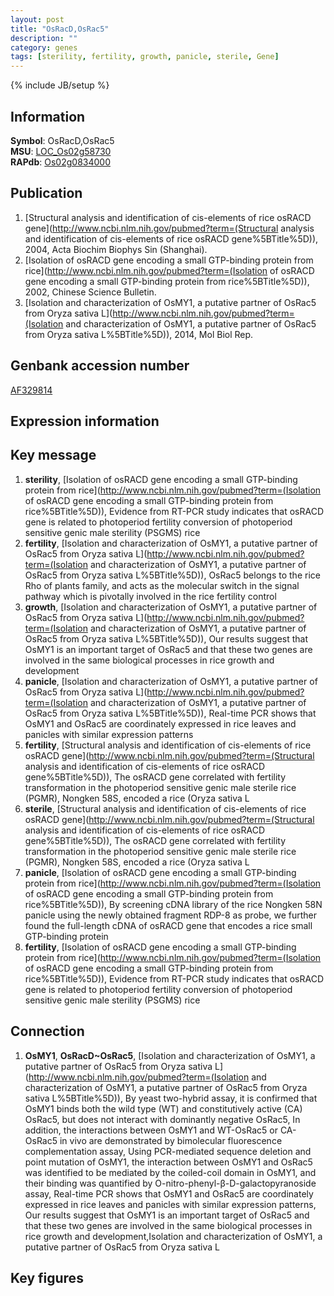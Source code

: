 ```yaml
---
layout: post
title: "OsRacD,OsRac5"
description: ""
category: genes
tags: [sterility, fertility, growth, panicle, sterile, Gene]
---
```

{% include JB/setup %}

## Information
__Symbol__: OsRacD,OsRac5  
__MSU__: [LOC_Os02g58730](http://rice.plantbiology.msu.edu/cgi-bin/ORF_infopage.cgi?orf=LOC_Os02g58730)  
__RAPdb__: [Os02g0834000](http://rapdb.dna.affrc.go.jp/viewer/gbrowse_details/irgsp1?name=Os02g0834000)  

## Publication
1. [Structural analysis and identification of cis-elements of rice osRACD gene](http://www.ncbi.nlm.nih.gov/pubmed?term=(Structural analysis and identification of cis-elements of rice osRACD gene%5BTitle%5D)), 2004, Acta Biochim Biophys Sin (Shanghai).
2. [Isolation of osRACD gene encoding a small GTP-binding protein from rice](http://www.ncbi.nlm.nih.gov/pubmed?term=(Isolation of osRACD gene encoding a small GTP-binding protein from rice%5BTitle%5D)), 2002, Chinese Science Bulletin.
3. [Isolation and characterization of OsMY1, a putative partner of OsRac5 from Oryza sativa L](http://www.ncbi.nlm.nih.gov/pubmed?term=(Isolation and characterization of OsMY1, a putative partner of OsRac5 from Oryza sativa L%5BTitle%5D)), 2014, Mol Biol Rep.

## Genbank accession number
[AF329814](http://www.ncbi.nlm.nih.gov/nuccore/AF329814)

## Expression information

## Key message
1. __sterility__, [Isolation of osRACD gene encoding a small GTP-binding protein from rice](http://www.ncbi.nlm.nih.gov/pubmed?term=(Isolation of osRACD gene encoding a small GTP-binding protein from rice%5BTitle%5D)),  Evidence from RT-PCR study indicates that osRACD gene is related to photoperiod fertility conversion of photoperiod sensitive genic male sterility (PSGMS) rice
2. __fertility__, [Isolation and characterization of OsMY1, a putative partner of OsRac5 from Oryza sativa L](http://www.ncbi.nlm.nih.gov/pubmed?term=(Isolation and characterization of OsMY1, a putative partner of OsRac5 from Oryza sativa L%5BTitle%5D)), OsRac5 belongs to the rice Rho of plants family, and acts as the molecular switch in the signal pathway which is pivotally involved in the rice fertility control
3. __growth__, [Isolation and characterization of OsMY1, a putative partner of OsRac5 from Oryza sativa L](http://www.ncbi.nlm.nih.gov/pubmed?term=(Isolation and characterization of OsMY1, a putative partner of OsRac5 from Oryza sativa L%5BTitle%5D)),  Our results suggest that OsMY1 is an important target of OsRac5 and that these two genes are involved in the same biological processes in rice growth and development
4. __panicle__, [Isolation and characterization of OsMY1, a putative partner of OsRac5 from Oryza sativa L](http://www.ncbi.nlm.nih.gov/pubmed?term=(Isolation and characterization of OsMY1, a putative partner of OsRac5 from Oryza sativa L%5BTitle%5D)),  Real-time PCR shows that OsMY1 and OsRac5 are coordinately expressed in rice leaves and panicles with similar expression patterns
5. __fertility__, [Structural analysis and identification of cis-elements of rice osRACD gene](http://www.ncbi.nlm.nih.gov/pubmed?term=(Structural analysis and identification of cis-elements of rice osRACD gene%5BTitle%5D)), The osRACD gene correlated with fertility transformation in the photoperiod sensitive genic male sterile rice (PGMR), Nongken 58S, encoded a rice (Oryza sativa L
6. __sterile__, [Structural analysis and identification of cis-elements of rice osRACD gene](http://www.ncbi.nlm.nih.gov/pubmed?term=(Structural analysis and identification of cis-elements of rice osRACD gene%5BTitle%5D)), The osRACD gene correlated with fertility transformation in the photoperiod sensitive genic male sterile rice (PGMR), Nongken 58S, encoded a rice (Oryza sativa L
7. __panicle__, [Isolation of osRACD gene encoding a small GTP-binding protein from rice](http://www.ncbi.nlm.nih.gov/pubmed?term=(Isolation of osRACD gene encoding a small GTP-binding protein from rice%5BTitle%5D)),  By screening cDNA library of the rice Nongken 58N panicle using the newly obtained fragment RDP-8 as probe, we further found the full-length cDNA of osRACD gene that encodes a rice small GTP-binding protein
8. __fertility__, [Isolation of osRACD gene encoding a small GTP-binding protein from rice](http://www.ncbi.nlm.nih.gov/pubmed?term=(Isolation of osRACD gene encoding a small GTP-binding protein from rice%5BTitle%5D)),  Evidence from RT-PCR study indicates that osRACD gene is related to photoperiod fertility conversion of photoperiod sensitive genic male sterility (PSGMS) rice

## Connection
1. __OsMY1__, __OsRacD~OsRac5__, [Isolation and characterization of OsMY1, a putative partner of OsRac5 from Oryza sativa L](http://www.ncbi.nlm.nih.gov/pubmed?term=(Isolation and characterization of OsMY1, a putative partner of OsRac5 from Oryza sativa L%5BTitle%5D)),  By yeast two-hybrid assay, it is confirmed that OsMY1 binds both the wild type (WT) and constitutively active (CA) OsRac5, but does not interact with dominantly negative OsRac5, In addition, the interactions between OsMY1 and WT-OsRac5 or CA-OsRac5 in vivo are demonstrated by bimolecular fluorescence complementation assay, Using PCR-mediated sequence deletion and point mutation of OsMY1, the interaction between OsMY1 and OsRac5 was identified to be mediated by the coiled-coil domain in OsMY1, and their binding was quantified by O-nitro-phenyl-β-D-galactopyranoside assay, Real-time PCR shows that OsMY1 and OsRac5 are coordinately expressed in rice leaves and panicles with similar expression patterns, Our results suggest that OsMY1 is an important target of OsRac5 and that these two genes are involved in the same biological processes in rice growth and development,Isolation and characterization of OsMY1, a putative partner of OsRac5 from Oryza sativa L

## Key figures


